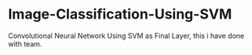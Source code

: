 # Image-Classification-Using-SVM
Convolutional Neural Network Using SVM as Final Layer, this i have done with team.
